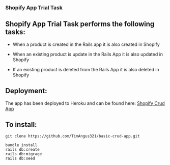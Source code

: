 ### Shopify App Trial Task

## Shopify App Trial Task performs the following tasks:

- When a product is created in the Rails app it is also created in Shopify

- When an existing product is update in the Rails App it is also updated in Shopify

- If an existing product is deleted from the Rails App it is also deleted in Shopify

## Deployment:

The app has been deployed to Heroku and can be found here: [Shopify Crud App](https://shopify-crud-products-app.herokuapp.com/)


## To install:

```
git clone https://github.com/TimAngus321/basic-crud-app.git
```

```
bundle install
rails db:create
rails db:migrage
rails db:seed
```


